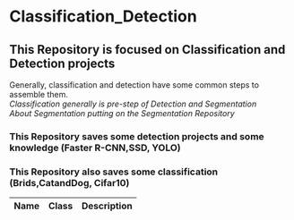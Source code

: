 # Classification_Detection

## This Repository is focused on Classification and Detection projects 
Generally, classification and detection have some common steps to assemble them.  
*Classification generally is pre-step of Detection and Segmentation*  
*About Segmentation putting on the Segmentation Repository*

### This Repository saves some detection projects and some knowledge (Faster R-CNN,SSD, YOLO)  
### This Repository also saves some classification (Brids,CatandDog, Cifar10)  


|Name|Class|Description|
| --- | --- | --- |
